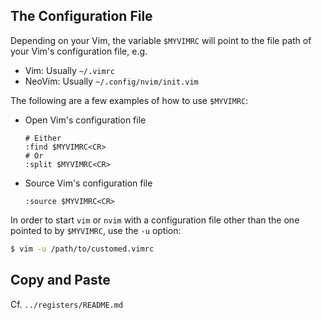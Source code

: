 ## The Configuration File
Depending on your Vim, the variable `$MYVIMRC` will point to
the file path of your Vim's configuration file, e.g.
- Vim: Usually `~/.vimrc`
- NeoVim: Usually `~/.config/nvim/init.vim`

The following are a few examples of how to use `$MYVIMRC`:
- Open Vim's configuration file
  ```vim
  # Either
  :find $MYVIMRC<CR>
  # Or
  :split $MYVIMRC<CR>
  ```
- Source Vim's configuration file
  ```vim
  :source $MYVIMRC<CR>
  ```

In order to start `vim` or `nvim` with a configuration file other than
the one pointed to by `$MYVIMRC`, use the `-u` option:
```bash
$ vim -u /path/to/customed.vimrc
```


## Copy and Paste
Cf. `../registers/README.md`
